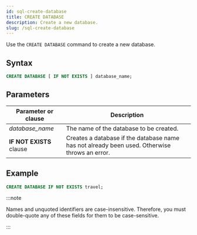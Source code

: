 ```yaml
---
id: sql-create-database
title: CREATE DATABASE
description: Create a new database.
slug: /sql-create-database
---
```


Use the `CREATE DATABASE` command to create a new database.

## Syntax

```sql
CREATE DATABASE [ IF NOT EXISTS ] database_name;
```
## Parameters
|Parameter or clause            | Description           |
|-------------------------------|-----------------------|
|*database_name*                |The name of the database to be created.|
|<b>IF NOT EXISTS</b> clause    |Creates a database if the database name has not already been used. Otherwise throws an error.|

## Example
```sql
CREATE DATABASE IF NOT EXISTS travel;
```

:::note

Names and unquoted identifiers are case-insensitive. Therefore, you must double-quote any of these fields for them to be case-sensitive.

:::